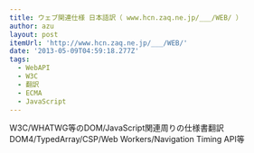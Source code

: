 ```yaml
---
title: ウェブ関連仕様 日本語訳（ www.hcn.zaq.ne.jp/___/WEB/ ）
author: azu
layout: post
itemUrl: 'http://www.hcn.zaq.ne.jp/___/WEB/'
date: '2013-05-09T04:59:18.277Z'
tags:
  - WebAPI
  - W3C
  - 翻訳
  - ECMA
  - JavaScript
---
```

W3C/WHATWG等のDOM/JavaScript関連周りの仕様書翻訳
DOM4/TypedArray/CSP/Web Workers/Navigation Timing API等
